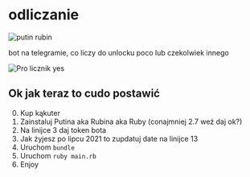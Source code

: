 # odliczanie
![putin rubin](https://forthebadge.com/images/badges/made-with-ruby.svg)

bot na telegramie, co liczy do unlocku poco lub czekolwiek innego

![Pro licznik yes](https://repository-images.githubusercontent.com/360915450/f1733700-a454-11eb-8a13-3f98f50f8040)

## Ok jak teraz to cudo postawić
0. Kup kąkuter
1. Zainstaluj Putina aka Rubina aka Ruby (conajmniej 2.7 weź daj ok?)
2. Na linijce 3 daj token bota
3. Jak żyjesz po lipcu 2021 to zupdatuj date na linijce 13
5. Uruchom `bundle`
6. Uruchom `ruby main.rb`
7. Enjoy

<!-- kukanq usuń powercorda -->
